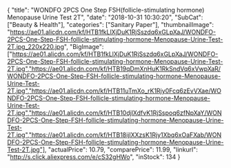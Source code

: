 {
	"title": "WONDFO 2PCS One Step FSH(follicle-stimulating hormone) Menopause Urine Test 2T",
	"date": "2018-10-31 10:30:20",
	"SubCat": ["Beauty & Health"],
	"categories": ["Sanitary Paper"],
	"thumbnailImage": "https://ae01.alicdn.com/kf/HTB1fkLlXjDuK1RjSszdq6xGLpXaJ/WONDFO-2PCS-One-Step-FSH-follicle-stimulating-hormone-Menopause-Urine-Test-2T.jpg_220x220.jpg",
	"BigImage": ["https://ae01.alicdn.com/kf/HTB1fkLlXjDuK1RjSszdq6xGLpXaJ/WONDFO-2PCS-One-Step-FSH-follicle-stimulating-hormone-Menopause-Urine-Test-2T.jpg","https://ae01.alicdn.com/kf/HTB19qDmXnHuK1RkSndVq6xVwpXaR/WONDFO-2PCS-One-Step-FSH-follicle-stimulating-hormone-Menopause-Urine-Test-2T.jpg","https://ae01.alicdn.com/kf/HTB11uTmXo_rK1Rjy0Fcq6zEvVXae/WONDFO-2PCS-One-Step-FSH-follicle-stimulating-hormone-Menopause-Urine-Test-2T.jpg","https://ae01.alicdn.com/kf/HTB10djlXdfvK1RjSspoq6zfNpXaY/WONDFO-2PCS-One-Step-FSH-follicle-stimulating-hormone-Menopause-Urine-Test-2T.jpg","https://ae01.alicdn.com/kf/HTB18ijlXXzsK1Rjy1Xbq6xOaFXab/WONDFO-2PCS-One-Step-FSH-follicle-stimulating-hormone-Menopause-Urine-Test-2T.jpg"],
	"actualPrice": 10.79,
	"comparePrice": 11.99,
	"linkurl": "http://s.click.aliexpress.com/e/cS32gHWo",
	"inStock": 134
}
